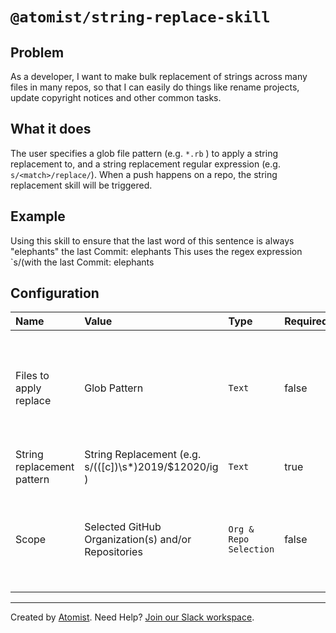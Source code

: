 # `@atomist/string-replace-skill`

## Problem

As a developer, I want to make bulk replacement of strings across many files in many repos, so that I can easily do things like rename projects, update copyright notices and other common tasks.

## What it does

The user specifies a glob file pattern (e.g. `*.rb` ) to apply a string replacement to, and a string replacement regular expression (e.g. `s/<match>/replace/`). When a push happens on a repo, the string replacement skill will be triggered.

## Example

Using this skill to ensure that the last word of this sentence is always "elephants" the last Commit:  elephants
This uses the regex expression `s/(with the last Commit:  elephants

## Configuration

| Name                   | Value        | Type   | Required | Notes |
| :---                   | :----        | :----  | :---  | :------ | 
| Files to apply replace | Glob Pattern | `Text` | false | By default, if no glob pattern provided, the string replacement will run on all files in the repo |
| String replacement pattern | String Replacement (e.g. s/(([c]\)\s*)2019/$12020/ig ) | `Text` | true |  |
| Scope | Selected GitHub Organization(s) and/or Repositories | `Org & Repo Selection` | false | By default, scope will include all organizations and repos available in the workspace  |

---

Created by [Atomist][atomist].
Need Help?  [Join our Slack workspace][slack].

[atomist]: https://atomist.com/ (Atomist - How Teams Deliver Software)
[slack]: https://join.atomist.com/ (Atomist Community Slack) 
